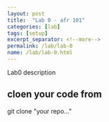 ```yaml
---
layout: post
title:  "Lab 0 - afr 101"
categories: [lab]
tags: [setup]
excerpt_separator: <!--more-->
permalink: /lab/lab-0
name: /lab/lab-0.html
---
```


Lab0 description
<!--more-->



## cloen your code from

git clone "your repo..."
